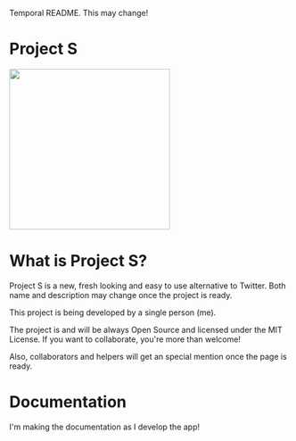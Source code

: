 <p>Temporal README. This may change!</p>

# Project S

<img src="/src/projects.png" style="width: 30vw;height: auto;" />

# What is Project S?

Project S is a new, fresh looking and easy to use alternative to Twitter. Both name and description may change once the project is ready.

This project is being developed by a single person (me).

The project is and will be always Open Source and licensed under the MIT License. If you want to collaborate, you're more than welcome!

Also, collaborators and helpers will get an special mention once the page is ready.

# Documentation

I'm making the documentation as I develop the app!
